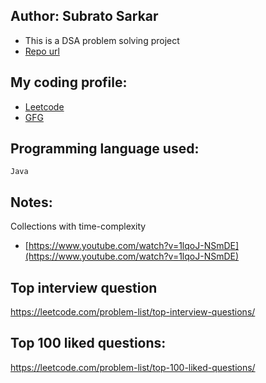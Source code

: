 Author: Subrato Sarkar
------------------------------
- This is a DSA problem solving project
- [Repo url](https://github.com/subrato29/data-structure)

My coding profile:
------------------------------

- [Leetcode](https://leetcode.com/Subrato29/)
- [GFG](https://auth.geeksforgeeks.org/user/subratosarkar29)


Programming language used:
-------------------
```
Java

```

Notes:
-----------------------------------------
Collections with time-complexity
- [https://www.youtube.com/watch?v=1lqoJ-NSmDE](https://www.youtube.com/watch?v=1lqoJ-NSmDE)

Top interview question
------------------------------------------
https://leetcode.com/problem-list/top-interview-questions/

Top 100 liked questions:
--------------------------------------
https://leetcode.com/problem-list/top-100-liked-questions/